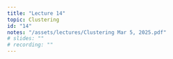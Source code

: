 ```yaml
---
title: "Lecture 14"
topic: Clustering
id: "14"
notes: "/assets/lectures/Clustering Mar 5, 2025.pdf"
# slides: ""
# recording: ""
---
```

